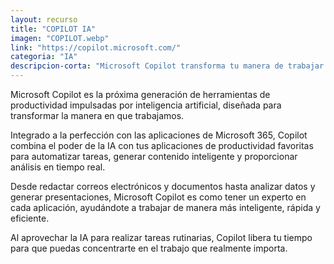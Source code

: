 ```yaml
---
layout: recurso
title: "COPILOT IA"
imagen: "COPILOT.webp"
link: "https://copilot.microsoft.com/"
categoria: "IA"
descripcion-corta: "Microsoft Copilot transforma tu manera de trabajar con IA."
---
```


Microsoft Copilot es la próxima generación de herramientas de productividad impulsadas por inteligencia artificial, diseñada para transformar la manera en que trabajamos. 

Integrado a la perfección con las aplicaciones de Microsoft 365, Copilot combina el poder de la IA con tus aplicaciones de productividad favoritas para automatizar tareas, generar contenido inteligente y proporcionar análisis en tiempo real. 

Desde redactar correos electrónicos y documentos hasta analizar datos y generar presentaciones, Microsoft Copilot es como tener un experto en cada aplicación, ayudándote a trabajar de manera más inteligente, rápida y eficiente. 

Al aprovechar la IA para realizar tareas rutinarias, Copilot libera tu tiempo para que puedas concentrarte en el trabajo que realmente importa.